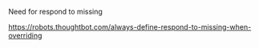 Need for respond to missing

https://robots.thoughtbot.com/always-define-respond-to-missing-when-overriding
